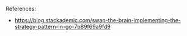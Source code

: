 References:

- <https://blog.stackademic.com/swap-the-brain-implementing-the-strategy-pattern-in-go-7b89f69a9fd9>
